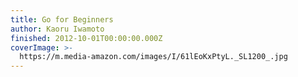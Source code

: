 ```yaml
---
title: Go for Beginners
author: Kaoru Iwamoto
finished: 2012-10-01T00:00:00.000Z
coverImage: >-
  https://m.media-amazon.com/images/I/61lEoKxPtyL._SL1200_.jpg
---
```


